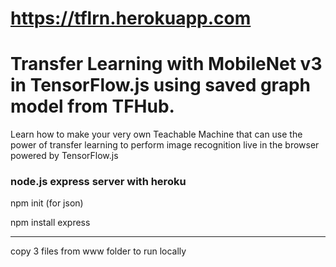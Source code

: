 # https://tflrn.herokuapp.com



Transfer Learning with MobileNet v3 in TensorFlow.js using saved graph model from TFHub.
=================

Learn how to make your very own Teachable Machine that can use the power of transfer learning to perform image recognition live in the browser powered by TensorFlow.js




### node.js express server with heroku


npm init
  (for json)
  
npm install express







----------------------------------
copy 3 files from www folder to run locally



